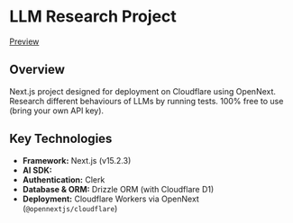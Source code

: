 # LLM Research Project

[Preview](https://llm-research.jojokirby88-327.workers.dev)

## Overview

Next.js project designed for deployment on Cloudflare using OpenNext.
Research different behaviours of LLMs by running tests.
100% free to use (bring your own API key).

## Key Technologies

- **Framework:** Next.js (v15.2.3)
- **AI SDK:**
- **Authentication:** Clerk
- **Database & ORM:** Drizzle ORM (with Cloudflare D1)
- **Deployment:** Cloudflare Workers via OpenNext (`@opennextjs/cloudflare`)
